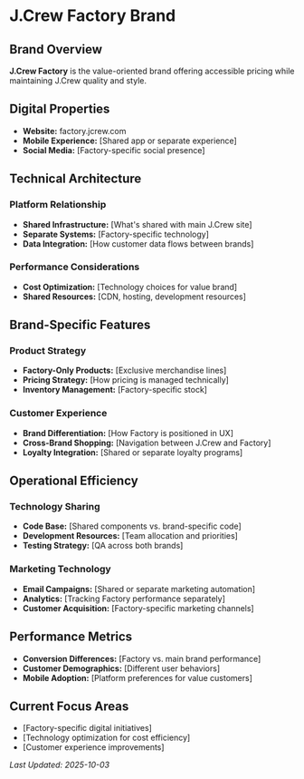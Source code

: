 # J.Crew Factory Brand

## Brand Overview
**J.Crew Factory** is the value-oriented brand offering accessible pricing while maintaining J.Crew quality and style.

## Digital Properties
- **Website:** factory.jcrew.com
- **Mobile Experience:** [Shared app or separate experience]
- **Social Media:** [Factory-specific social presence]

## Technical Architecture
### Platform Relationship
- **Shared Infrastructure:** [What's shared with main J.Crew site]
- **Separate Systems:** [Factory-specific technology]
- **Data Integration:** [How customer data flows between brands]

### Performance Considerations
- **Cost Optimization:** [Technology choices for value brand]
- **Shared Resources:** [CDN, hosting, development resources]

## Brand-Specific Features
### Product Strategy
- **Factory-Only Products:** [Exclusive merchandise lines]
- **Pricing Strategy:** [How pricing is managed technically]
- **Inventory Management:** [Factory-specific stock]

### Customer Experience
- **Brand Differentiation:** [How Factory is positioned in UX]
- **Cross-Brand Shopping:** [Navigation between J.Crew and Factory]
- **Loyalty Integration:** [Shared or separate loyalty programs]

## Operational Efficiency
### Technology Sharing
- **Code Base:** [Shared components vs. brand-specific code]
- **Development Resources:** [Team allocation and priorities]
- **Testing Strategy:** [QA across both brands]

### Marketing Technology
- **Email Campaigns:** [Shared or separate marketing automation]
- **Analytics:** [Tracking Factory performance separately]
- **Customer Acquisition:** [Factory-specific marketing channels]

## Performance Metrics
- **Conversion Differences:** [Factory vs. main brand performance]
- **Customer Demographics:** [Different user behaviors]
- **Mobile Adoption:** [Platform preferences for value customers]

## Current Focus Areas
- [Factory-specific digital initiatives]
- [Technology optimization for cost efficiency]
- [Customer experience improvements]

*Last Updated: 2025-10-03*